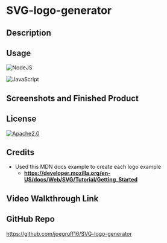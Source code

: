 # SVG-logo-generator

## Description

## Usage

![NodeJS](https://img.shields.io/badge/node.js-6DA55F?style=for-the-badge&logo=node.js&logoColor=white)

![JavaScript](https://img.shields.io/badge/javascript-%23323330.svg?style=for-the-badge&logo=javascript&logoColor=%23F7DF1E)

## Screenshots and Finished Product

## License

[![Apache2.0](https://img.shields.io/badge/License-Apache_2.0-blue.svg)](https://opensource.org/licenses/Apache-2.0)

## Credits

- Used this MDN docs example to create each logo example
  - **<https://developer.mozilla.org/en-US/docs/Web/SVG/Tutorial/Getting_Started>**

## Video Walkthrough Link

## GitHub Repo

<https://github.com/joegruff16/SVG-logo-generator>
